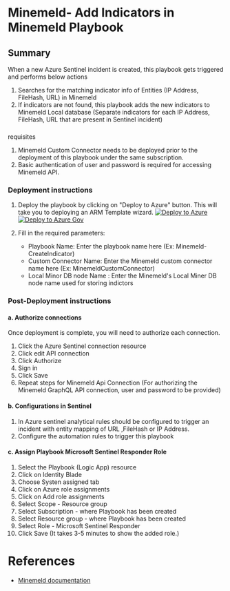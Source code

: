 # Minemeld- Add Indicators in Minemeld Playbook
 ## Summary
 When a new Azure Sentinel incident is created, this playbook gets triggered and performs below actions
 1. Searches for the matching indicator info of Entities (IP Address, FileHash, URL) in Minemeld 
 2. If indicators are not found, this playbook adds the new indicators to Minemeld Local database (Separate indicators for each IP Address, FileHash, URL that are 
 present in Sentinel incident)
 

### 
requisites 
1. Minemeld Custom Connector needs to be deployed prior to the deployment of this playbook under the same subscription.
2. Basic authentication of user and password is required for accessing Minemeld API.

### Deployment instructions 
1. Deploy the playbook by clicking on "Deploy to Azure" button. This will take you to deploying an ARM Template wizard.
[![Deploy to Azure](https://aka.ms/deploytoazurebutton)](https://portal.azure.com/#create/Microsoft.Template/uri/https%3A%2F%2Fraw.githubusercontent.com%2FAzure%2FAzure-Sentinel%2Fmaster%2FSolutions%2FMinemeld%2FPlaybooks%2FMinemeldPlaybooks%2FMinemeld-CreateIndicator%2Fazuredeploy.json)
[![Deploy to Azure Gov](https://aka.ms/deploytoazuregovbutton)](https://portal.azure.us/#create/Microsoft.Template/uri/https%3A%2F%2Fraw.githubusercontent.com%2FAzure%2FAzure-Sentinel%2Fmaster%2FSolutions%2FMinemeld%2FPlaybooks%2F%2FMinemeldPlaybooks%2FMinemeld-CreateIndicator%2Fazuredeploy.json)

2. Fill in the required parameters:
    * Playbook Name: Enter the playbook name here (Ex: Minemeld-CreateIndicator)
    * Custom Connector Name: Enter the Minemeld custom connector name here (Ex: MinemeldCustomConnector)
    * Local Minor DB node Name : Enter the Minemeld's Local Miner DB node name used for storing indictors
    
### Post-Deployment instructions 
#### a. Authorize connections
Once deployment is complete, you will need to authorize each connection.
1.	Click the Azure Sentinel connection resource
2.	Click edit API connection
3.	Click Authorize
4.	Sign in
5.	Click Save
6.	Repeat steps for Minemeld Api  Connection (For authorizing the Minemeld GraphQL API connection, user and password to be provided)

#### b. Configurations in Sentinel
1. In Azure sentinel analytical rules should be configured to trigger an incident with entity mapping of URL ,FileHash or IP Address. 
2. Configure the automation rules to trigger this playbook

#### c. Assign Playbook Microsoft Sentinel Responder Role
1. Select the Playbook (Logic App) resource
2. Click on Identity Blade
3. Choose Systen assigned tab
4. Click on Azure role assignments
5. Click on Add role assignments
6. Select Scope - Resource group
7. Select Subscription - where Playbook has been created
8. Select Resource group - where Playbook has been created
9. Select Role - Microsoft Sentinel Responder
10. Click Save (It takes 3-5 minutes to show the added role.)

#  References
 - [Minemeld documentation](https://github.com/PaloAltoNetworks/minemeld/wiki)
